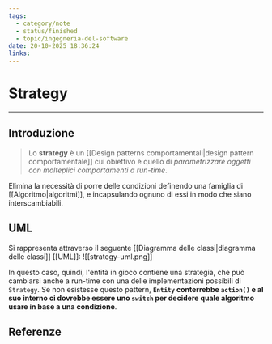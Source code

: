 ```yaml
---
tags:
  - category/note
  - status/finished
  - topic/ingegneria-del-software
date: 20-10-2025 18:36:24
links:
---
```

# Strategy
---
## Introduzione
> Lo **strategy** è un [[Design patterns comportamentali|design pattern comportamentale]] cui obiettivo è quello di _parametrizzare oggetti con molteplici comportamenti a run-time_.

Elimina la necessità di porre delle condizioni definendo una famiglia di [[Algoritmo|algoritmi]], e incapsulando ognuno di essi in modo che siano interscambiabili.

## UML
Si rappresenta attraverso il seguente [[Diagramma delle classi|diagramma delle classi]] [[UML]]:
![[strategy-uml.png]]

In questo caso, quindi, l'entità in gioco contiene una strategia, che può cambiarsi anche a run-time con una delle implementazioni possibili di `Strategy`. Se non esistesse questo pattern, **`Entity` conterrebbe `action()` e al suo interno ci dovrebbe essere uno `switch` per decidere quale algoritmo usare in base a una condizione**.

## Referenze